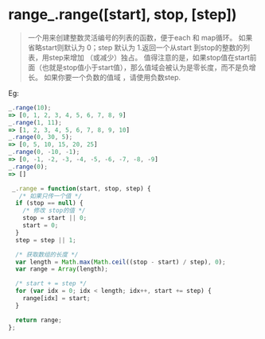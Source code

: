 # range_.range([start], stop, [step]) 
> 一个用来创建整数灵活编号的列表的函数，便于each 和 map循环。
> 如果省略start则默认为 0；step 默认为 1.返回一个从start 到stop的整数的列表，用step来增加 （或减少）独占。
> 值得注意的是，如果stop值在start前面（也就是stop值小于start值），那么值域会被认为是零长度，而不是负增长。
> 如果你要一个负数的值域 ，请使用负数step.

Eg:
```js
_.range(10);
=> [0, 1, 2, 3, 4, 5, 6, 7, 8, 9]
_.range(1, 11);
=> [1, 2, 3, 4, 5, 6, 7, 8, 9, 10]
_.range(0, 30, 5);
=> [0, 5, 10, 15, 20, 25]
_.range(0, -10, -1);
=> [0, -1, -2, -3, -4, -5, -6, -7, -8, -9]
_.range(0);
=> []
```

```js
 _.range = function(start, stop, step) {
   /* 如果只传一个值 */
  if (stop == null) {
    /* 修改 stop的值 */
    stop = start || 0;
    start = 0;
  }
  step = step || 1;

  /* 获取数组的长度 */
  var length = Math.max(Math.ceil((stop - start) / step), 0);
  var range = Array(length);

  /* start + = step */
  for (var idx = 0; idx < length; idx++, start += step) {
    range[idx] = start;
  }

  return range;
};
```